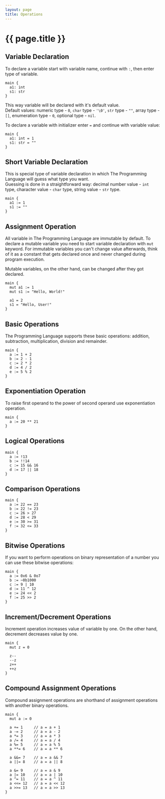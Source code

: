 ```yaml
---
layout: page
title: Operations
---
```


# {{ page.title }}

## Variable Declaration
To declare a variable start with variable name, continue with `:`, then enter
type of variable.

```the
main {
  a1: int
  s1: str
}
```

This way variable will be declared with it's default value. \
Default values: numeric type - `0`, `char` type - `'\0'`, `str` type - `""`,
array type - `[]`, enumeration type - `0`, optional type - `nil`.

To declare a variable with initializer enter `=` and continue with variable
value:

```the
main {
  a1: int = 1
  s1: str = ""
}
```

## Short Variable Declaration
This is special type of variable declaration in which The Programming Language
will guess what type you want. \
Guessing is done in a straightforward way: decimal number value - `int` type,
character value - `char` type, string value - `str` type.

```the
main {
  a1 := 1
  s1 := ""
}
```

## Assignment Operation
All variable in The Programming Language are immutable by default. To declare a
mutable variable you need to start variable declaration with `mut` keyword.
For immutable variables you can't change value afterwards, think of it as a
constant that gets declared once and never changed during program execution.

Mutable variables, on the other hand, can be changed after they got declared.

```the
main {
  mut a1 := 1
  mut s1 := "Hello, World!"

  a1 = 2
  s1 = "Hello, User!"
}
```

## Basic Operations
The Programming Language supports these basic operations: addition,
subtraction, multiplication, division and remainder.

```the
main {
  a := 1 + 2
  b := 2 - 1
  c := 2 * 2
  d := 4 / 2
  e := 5 % 2
}
```

## Exponentiation Operation
To raise first operand to the power of second operand use exponentiation
operation.

```the
main {
  a := 20 ** 21
}
```

## Logical Operations
```the
main {
  a := !13
  b := !!14
  c := 15 && 16
  d := 17 || 18
}
```

## Comparison Operations
```the
main {
  a := 22 == 23
  b := 22 != 23
  c := 26 > 27
  d := 28 < 29
  e := 30 >= 31
  f := 32 <= 33
}
```

## Bitwise Operations
If you want to perform operations on binary representation of a number you can
use these bitwise operations:

```the
main {
  a := 0x6 & 0o7
  b := ~0b1000
  c := 9 | 10
  d := 11 ^ 12
  e := 24 << 2
  f := 25 >> 2
}
```

## Increment/Decrement Operations
Increment operation increases value of variable by one. On the other hand,
decrement decreases value by one.

```the
main {
  mut z = 0

  z--
  --z
  z++
  ++z
}
```

## Compound Assignment Operations
Compound assignment operations are shorthand of assignment operations with
another binary operations.

```the
main {
  mut a := 0

  a += 1     // a = a + 1
  a -= 2     // a = a - 2
  a *= 3     // a = a * 3
  a /= 4     // a = a / 4
  a %= 5     // a = a % 5
  a **= 6    // a = a ** 6

  a &&= 7    // a = a && 7
  a ||= 8    // a = a || 8

  a &= 9     // a = a & 9
  a |= 10    // a = a | 10
  a ^= 11    // a = a ^ 11
  a <<= 12   // a = a << 12
  a >>= 13   // a = a >> 13
}
```

